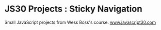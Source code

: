 # JS30 Projects : Sticky Navigation

Small JavaScript projects from Wess Boss's course.
www.javascript30.com 
